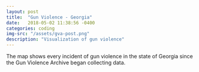 ```yaml
---
layout: post
title:  "Gun Violence - Georgia"
date:   2018-05-02 11:38:56 -0400
categories: coding
img-src: "/assets/gva-post.png"
description: "Visualization of gun violence"
---
```


<style>
    canvas {
        border:solid 1px;
    }
    svg#map {
        display:block;
        margin:auto;
        border:solid 1pt;
    }
</style>
<p>
The map shows every incident of gun violence in the state of Georgia since the Gun Violence Archive began collecting data.
</p>

<!-- <canvas height="300" width="600" id="a"></canvas> -->
<!-- <div id="graphic"></div> -->
<script src="https://d3js.org/d3.v4.min.js"></script>
<script src="/js/gva.js"></script>
